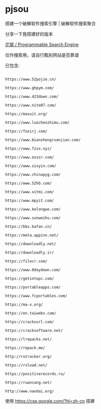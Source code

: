 # pjsou
搭建一个破解软件搜索引擎 | 破解软件搜索聚合

分享一下我搭建好的版本

[花窝 / Programmable Search Engine](https://cse.google.com/cse?cx=d12142e389a91432f#gsc.tab=0)

仅作搜索用，请自行甄别网站是否靠谱

已包含:

<pre><code>
https://www.52pojie.cn/

https://www.ghpym.com/

https://www.423down.com/

https://www.nite07.com/

https://masuit.org/

https://www.luochenzhimu.com/

https://foxirj.com/

https://www.bianshengruanjian.com/

https://www.fzxx.xyz/

https://www.osssr.com/

https://www.sixyin.com/

https://www.chinapyg.com/

https://www.52hb.com/

https://www.xitmi.com/

https://www.mpyit.com/

https://www.kelongwo.com/ 

https://www.sunweihu.com/

https://bbs.kafan.cn/

https://meta.appinn.net/

https://downloadly.net/

https://downloadly.ir/

https://filecr.com/

https://www.0daydown.com/

https://getintopc.com/

https://portableapps.com/

https://www.fcportables.com/

https://ma-x.org/

https://en.taiwebs.com/

https://cracksurl.com/

https://cracksoftware.net/

https://lrepacks.net/

https://repack.me/

http://rutracker.org/

https://rsload.net/

https://positiverecords.ru/

https://ruancang.net/

http://www.naodai.org/
</pre></code>

使用 https://cse.google.com/?hl=zh-cn 搭建
